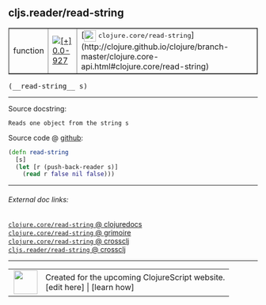 ## cljs.reader/read-string



 <table border="1">
<tr>
<td>function</td>
<td><a href="https://github.com/cljsinfo/cljs-api-docs/tree/0.0-927"><img valign="middle" alt="[+] 0.0-927" title="Added in 0.0-927" src="https://img.shields.io/badge/+-0.0--927-lightgrey.svg"></a> </td>
<td>
[<img height="24px" valign="middle" src="http://i.imgur.com/1GjPKvB.png"> <samp>clojure.core/read-string</samp>](http://clojure.github.io/clojure/branch-master/clojure.core-api.html#clojure.core/read-string)
</td>
</tr>
</table>


 <samp>
(__read-string__ s)<br>
</samp>

---





Source docstring:

```
Reads one object from the string s
```


Source code @ [github](https://github.com/clojure/clojurescript/blob/r2665/src/cljs/cljs/reader.cljs#L443-L447):

```clj
(defn read-string
  [s]
  (let [r (push-back-reader s)]
    (read r false nil false)))
```

<!--
Repo - tag - source tree - lines:

 <pre>
clojurescript @ r2665
└── src
    └── cljs
        └── cljs
            └── <ins>[reader.cljs:443-447](https://github.com/clojure/clojurescript/blob/r2665/src/cljs/cljs/reader.cljs#L443-L447)</ins>
</pre>

-->

---



###### External doc links:

[`clojure.core/read-string` @ clojuredocs](http://clojuredocs.org/clojure.core/read-string)<br>
[`clojure.core/read-string` @ grimoire](http://conj.io/store/v1/org.clojure/clojure/1.7.0-beta3/clj/clojure.core/read-string/)<br>
[`clojure.core/read-string` @ crossclj](http://crossclj.info/fun/clojure.core/read-string.html)<br>
[`cljs.reader/read-string` @ crossclj](http://crossclj.info/fun/cljs.reader.cljs/read-string.html)<br>

---

 <table>
<tr><td>
<img valign="middle" align="right" width="48px" src="http://i.imgur.com/Hi20huC.png">
</td><td>
Created for the upcoming ClojureScript website.<br>
[edit here] | [learn how]
</td></tr></table>

[edit here]:https://github.com/cljsinfo/cljs-api-docs/blob/master/cljsdoc/cljs.reader_read-string.cljsdoc
[learn how]:https://github.com/cljsinfo/cljs-api-docs/wiki/cljsdoc-files

<!--

This information was too distracting to show to readers, but I'll leave it
commented here since it is helpful to:

- pretty-print the data used to generate this document
- and show how to retrieve that data



The API data for this symbol:

```clj
{:ns "cljs.reader",
 :name "read-string",
 :signature ["[s]"],
 :history [["+" "0.0-927"]],
 :type "function",
 :full-name-encode "cljs.reader_read-string",
 :source {:code "(defn read-string\n  [s]\n  (let [r (push-back-reader s)]\n    (read r false nil false)))",
          :title "Source code",
          :repo "clojurescript",
          :tag "r2665",
          :filename "src/cljs/cljs/reader.cljs",
          :lines [443 447]},
 :full-name "cljs.reader/read-string",
 :clj-symbol "clojure.core/read-string",
 :docstring "Reads one object from the string s"}

```

Retrieve the API data for this symbol:

```clj
;; from Clojure REPL
(require '[clojure.edn :as edn])
(-> (slurp "https://raw.githubusercontent.com/cljsinfo/cljs-api-docs/catalog/cljs-api.edn")
    (edn/read-string)
    (get-in [:symbols "cljs.reader/read-string"]))
```

-->
